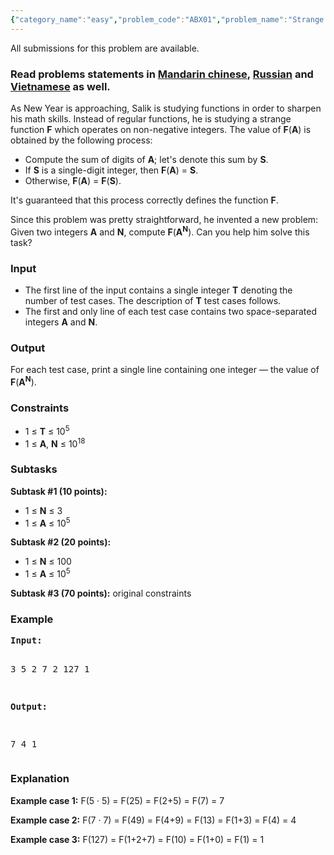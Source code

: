 ```yaml
---
{"category_name":"easy","problem_code":"ABX01","problem_name":"Strange Function","languages_supported":{"0":"ADA","1":"ASM","2":"BASH","3":"BF","4":"C","5":"CAML","6":"CLOJ","7":"CLPS","8":"COB","9":"CPP 4.3.2","10":"CPP 6.3","11":"CPP14","12":"CS2","13":"D","14":"ERL","15":"FORT","16":"FS","17":"GO","18":"HASK","19":"ICK","20":"ICON","21":"JAVA","22":"JS","23":"kotlin","24":"LISP clisp","25":"LISP sbcl","26":"LUA","27":"NEM","28":"NICE","29":"NODEJS","30":"PAS fpc","31":"PAS gpc","32":"PERL","33":"PERL6","34":"PHP","35":"PIKE","36":"PRLG","37":"PYPY","38":"PYTH","39":"PYTH 3.5","40":"RUBY","41":"rust","42":"SCALA","43":"SCM chicken","44":"SCM guile","45":"SCM qobi","46":"ST","47":"swift","48":"TCL","49":"TEXT","50":"WSPC"},"max_timelimit":0.5,"source_sizelimit":50000,"problem_author":"abx_2109","problem_tester":"kingofnumbers","date_added":"30-10-2017","tags":{"0":"abx_2109","1":"fast","2":"ltime55","3":"observations","4":"simple"},"editorial_url":"https://discuss.codechef.com/problems/ABX01","time":{"view_start_date":1514653200,"submit_start_date":1514653200,"visible_start_date":1514653200,"end_date":1735669800},"layout":"problem"}
---
```

<span class="solution-visible-txt">All submissions for this problem are available.</span><h3>Read problems statements in <a target="_blank" 
href="http://www.codechef.com/download/translated/LTIME55/mandarin/ABX01.pdf">Mandarin chinese</a>, <a target="_blank" 
href="http://www.codechef.com/download/translated/LTIME55/russian/ABX01.pdf">Russian</a> and <a target="_blank" 
href="http://www.codechef.com/download/translated/LTIME55/vietnamese/ABX01.pdf">Vietnamese</a> as well.</h3>


<p>As New Year is approaching, Salik is studying functions in order to sharpen his math skills. Instead of regular functions, he is studying a strange function <b>F</b> which operates on non-negative integers. The value of <b>F</b>(<b>A</b>) is obtained by the following process:
<ul>
<li>Compute the sum of digits of <b>A</b>; let's denote this sum by <b>S</b>.</li>
<li>If <b>S</b> is a single-digit integer, then <b>F</b>(<b>A</b>) = <b>S</b>.</li>
<li>Otherwise, <b>F</b>(<b>A</b>) = <b>F</b>(<b>S</b>).</li>
</ul></p>
<p>It's guaranteed that this process correctly defines the function <b>F</b>.</p>

<p>
Since this problem was pretty straightforward, he invented a new problem: Given two integers <b>A</b> and <b>N</b>, compute <b>F</b>(<b>A<sup>N</sup></b>). Can you help him solve this task?</p>

<h3>Input</h3>
<p><ul>
<li>The first line of the input contains a single integer <b>T</b> denoting the number of test cases. The description of <b>T</b> test cases follows.</li>
<li>The first and only line of each test case contains two space-separated integers <b>A</b> and <b>N</b>.</li>
</ul></p>

<h3>Output</h3>
<p>For each test case, print a single line containing one integer — the value of <b>F</b>(<b>A<sup>N</sup></b>).</p>

<h3>Constraints</h3>
<ul>
<li>1 ≤ <b>T</b> ≤ 10<sup>5</sup></li>
<li>1 ≤ <b>A</b>, <b>N</b> ≤ 10<sup>18</sup></li>
</ul>

<h3>Subtasks</h3>

<p>
<b>Subtask #1 (10 points):</b>
<ul>
<li>1 ≤ <b>N</b> ≤ 3</li>
<li>1 ≤ <b>A</b> ≤ 10<sup>5</sup></li>
</ul>
</p>

<p>
<b>Subtask #2 (20 points):</b>
<ul>
<li>1 ≤ <b>N</b> ≤ 100</li>
<li>1 ≤ <b>A</b> ≤ 10<sup>5</sup></li>
</ul>
</p>

<p>
<b>Subtask #3 (70 points):</b> original constraints
</p>

<h3>Example</h3>
<pre><b>Input:</b>

3
5 2
7 2
127 1

<b>Output:</b>

7
4
1
</pre>

<h3>Explanation</h3>
<p><b>Example case 1:</b> F(5 · 5) = F(25) = F(2+5) = F(7) = 7</p> <p><b>Example case 2:</b> F(7 · 7) = F(49) = F(4+9) = F(13) = F(1+3) = F(4) = 4</p>
<p><b>Example case 3:</b> F(127) = F(1+2+7) = F(10) = F(1+0) = F(1) = 1</p>